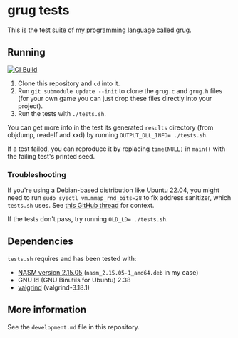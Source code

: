 # grug tests

This is the test suite of [my programming language called grug](https://github.com/MyNameIsTrez/grug/).

## Running

[![CI Build](https://github.com/MyNameIsTrez/grug-tests/actions/workflows/build.yml/badge.svg)](https://github.com/MyNameIsTrez/grug-tests/actions/workflows/build.yml)

1. Clone this repository and `cd` into it.
2. Run `git submodule update --init` to clone the `grug.c` and `grug.h` files (for your own game you can just drop these files directly into your project).
3. Run the tests with `./tests.sh`.

You can get more info in the test its generated `results` directory (from objdump, readelf and xxd) by running `OUTPUT_DLL_INFO= ./tests.sh`.

If a test failed, you can reproduce it by replacing `time(NULL)` in `main()` with the failing test's printed seed.

### Troubleshooting

If you're using a Debian-based distribution like Ubuntu 22.04, you might need to run `sudo sysctl vm.mmap_rnd_bits=28` to fix address sanitizer, which `tests.sh` uses. See [this GitHub thread](https://github.com/actions/runner-images/issues/9524#issuecomment-2002475952) for context.

If the tests don't pass, try running `OLD_LD= ./tests.sh`.

## Dependencies

`tests.sh` requires and has been tested with:

- [NASM version 2.15.05](https://launchpad.net/ubuntu/+source/nasm) (`nasm_2.15.05-1_amd64.deb` in my case)
- GNU ld (GNU Binutils for Ubuntu) 2.38
- [valgrind](https://valgrind.org/) (valgrind-3.18.1)

## More information

See the `development.md` file in this repository.
